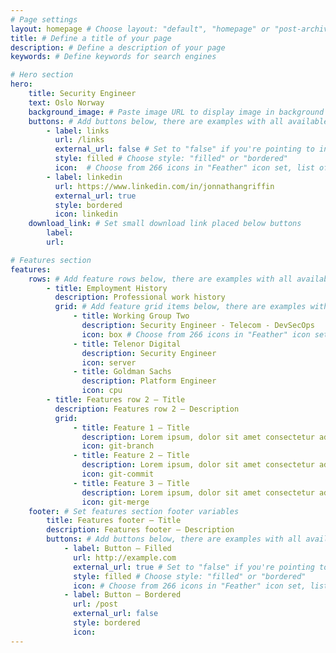 ```yaml
---
# Page settings
layout: homepage # Choose layout: "default", "homepage" or "post-archive"
title: # Define a title of your page
description: # Define a description of your page
keywords: # Define keywords for search engines

# Hero section
hero:
    title: Security Engineer
    text: Oslo Norway
    background_image: # Paste image URL to display image in background of hero section
    buttons: # Add buttons below, there are examples with all available options
        - label: links
          url: /links
          external_url: false # Set to "false" if you're pointing to inner page
          style: filled # Choose style: "filled" or "bordered"
          icon:  # Choose from 266 icons in "Feather" icon set, list of all icons is available here - https://feathericons.com
        - label: linkedin
          url: https://www.linkedin.com/in/jonnathangriffin
          external_url: true
          style: bordered
          icon: linkedin
    download_link: # Set small download link placed below buttons
        label: 
        url: 

# Features section
features:
    rows: # Add feature rows below, there are examples with all available options
        - title: Employment History
          description: Professional work history
          grid: # Add feature grid items below, there are examples with all available options
              - title: Working Group Two
                description: Security Engineer - Telecom - DevSecOps
                icon: box # Choose from 266 icons in "Feather" icon set, list of all icons is available here - https://feathericons.com
              - title: Telenor Digital
                description: Security Engineer
                icon: server
              - title: Goldman Sachs
                description: Platform Engineer
                icon: cpu
        - title: Features row 2 — Title
          description: Features row 2 — Description
          grid:
              - title: Feature 1 — Title
                description: Lorem ipsum, dolor sit amet consectetur adipisicing elit. Provident iste voluptas sunt eligendi sit dolorem blanditiis nostrum, fuga ducimus enim? Ut temporibus.
                icon: git-branch
              - title: Feature 2 — Title
                description: Lorem ipsum, dolor sit amet consectetur adipisicing elit. Provident iste voluptas sunt eligendi sit dolorem blanditiis nostrum, fuga ducimus enim? Ut temporibus.
                icon: git-commit
              - title: Feature 3 — Title
                description: Lorem ipsum, dolor sit amet consectetur adipisicing elit. Provident iste voluptas sunt eligendi sit dolorem blanditiis nostrum, fuga ducimus enim? Ut temporibus.
                icon: git-merge
    footer: # Set features section footer variables
        title: Features footer — Title
        description: Features footer — Description
        buttons: # Add buttons below, there are examples with all available options
            - label: Button — Filled
              url: http://example.com
              external_url: true # Set to "false" if you're pointing to inner page
              style: filled # Choose style: "filled" or "bordered"
              icon: # Choose from 266 icons in "Feather" icon set, list of all icons is available here - https://feathericons.com
            - label: Button — Bordered
              url: /post
              external_url: false
              style: bordered
              icon:
---
```


